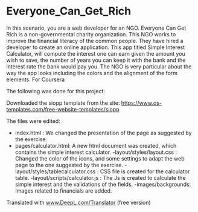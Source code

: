 # Everyone_Can_Get_Rich
In this scenario, you are a web developer for an NGO. Everyone Can Get Rich is a non-governmental charity organization. This NGO works to improve the financial literacy of the common people. They have hired a developer to create an online application. This app titled Simple Interest Calculator, will compute the interest one can earn given the amount you wish to save, the number of years you can keep it with the bank and the interest rate the bank would pay you.  The NGO is very particular about the way the app looks including the colors and the alignment of the form elements. For Coursera 

The following was done for this project:

Downloaded the siopp template from the site: https://www.os-templates.com/free-website-templates/siopp

The files were edited:
- index.html : We changed the presentation of the page as suggested by the exercise.
- pages/calculator.html: A new html document was created, which contains the simple interest calculator.
-layout/styles/layout.css : Changed the color of the icons, and some settings to adapt the web page to the one suggested by the exercise.
-layout/styles/tablecalculator.css : CSS file is created for the calculator table.
-layout/scripts/calculator.js : The Js is created to calculate the simple interest and the validations of the fields.
-images/backgrounds: Images related to financials are added.

Translated with www.DeepL.com/Translator (free version)
